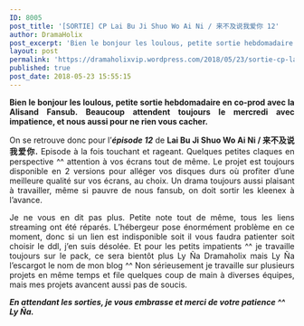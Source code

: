 ```yaml
---
ID: 8005
post_title: '[SORTIE] CP Lai Bu Ji Shuo Wo Ai Ni / 来不及说我爱你 12'
author: DramaHolix
post_excerpt: 'Bien le bonjour les loulous, petite sortie hebdomadaire en co-prod avec la Alisand Fansub. Beaucoup attendent toujours le mercredi avec impatience, et nous aussi pour ne rien vous cacher. On se retrouve donc pour l&rsquo;&eacute;pisode 12 de&nbsp;Lai Bu Ji Shuo Wo Ai Ni / &#26469;&#19981;&#21450;&#35828;&#25105;&#29233;&#20320;. Episode &agrave; la fois touchant et rageant. Quelques petites claques &hellip; <a href="https://dramaholixvip.wordpress.com/2018/05/23/sortie-cp-lai-bu-ji-shuo-wo-ai-ni-%E6%9D%A5%E4%B8%8D%E5%8F%8A%E8%AF%B4%E6%88%91%E7%88%B1%E4%BD%A0-12/">Lire la suite <span>[SORTIE] CP Lai Bu Ji Shuo Wo Ai Ni / &#26469;&#19981;&#21450;&#35828;&#25105;&#29233;&#20320;&nbsp;12</span></a>'
layout: post
permalink: 'https://dramaholixvip.wordpress.com/2018/05/23/sortie-cp-lai-bu-ji-shuo-wo-ai-ni-%E6%9D%A5%E4%B8%8D%E5%8F%8A%E8%AF%B4%E6%88%91%E7%88%B1%E4%BD%A0-12/'
published: true
post_date: 2018-05-23 15:55:15
---
```

<p style="text-align:justify;"><strong><img data-attachment-id="4504" data-permalink="https://dramaholixvip.wordpress.com/2018/05/23/sortie-cp-lai-bu-ji-shuo-wo-ai-ni-%e6%9d%a5%e4%b8%8d%e5%8f%8a%e8%af%b4%e6%88%91%e7%88%b1%e4%bd%a0-12/tltsily-episode-12/#main" data-orig-file="https://dramaholixvip.files.wordpress.com/2018/05/tltsily-episode-12.jpg?w=620" data-orig-size="600,400" data-comments-opened="1" data-image-meta="{&quot;aperture&quot;:&quot;0&quot;,&quot;credit&quot;:&quot;&quot;,&quot;camera&quot;:&quot;&quot;,&quot;caption&quot;:&quot;&quot;,&quot;created_timestamp&quot;:&quot;0&quot;,&quot;copyright&quot;:&quot;&quot;,&quot;focal_length&quot;:&quot;0&quot;,&quot;iso&quot;:&quot;0&quot;,&quot;shutter_speed&quot;:&quot;0&quot;,&quot;title&quot;:&quot;&quot;,&quot;orientation&quot;:&quot;1&quot;}" data-image-title="TLTSILY EPISODE 12" data-image-description="" data-medium-file="https://dramaholixvip.files.wordpress.com/2018/05/tltsily-episode-12.jpg?w=620?w=300" data-large-file="https://dramaholixvip.files.wordpress.com/2018/05/tltsily-episode-12.jpg?w=620?w=600" class="aligncenter wp-image-4504 size-full" src="https://united-subs.dearclouds.com/wp-content/uploads/2018/05/53588487c2f1225a5d668820c39f03d5-1.jpg" alt="" srcset="https://dramaholixvip.files.wordpress.com/2018/05/tltsily-episode-12.jpg 600w, https://dramaholixvip.files.wordpress.com/2018/05/tltsily-episode-12.jpg?w=150 150w, https://dramaholixvip.files.wordpress.com/2018/05/tltsily-episode-12.jpg?w=300 300w" sizes="(max-width: 600px) 100vw, 600px"   />Bien le bonjour les loulous, petite sortie hebdomadaire en co-prod avec la Alisand Fansub. Beaucoup attendent toujours le mercredi avec impatience, et nous aussi pour ne rien vous cacher.</strong></p>
<p style="text-align:justify;">On se retrouve donc pour l&rsquo;<em><strong>épisode 12</strong></em> de <strong>Lai Bu Ji Shuo Wo Ai Ni / 来不及说我爱你.</strong> Episode à la fois touchant et rageant. Quelques petites claques en perspective ^^ attention à vos écrans tout de même. Le projet est toujours disponible en 2 versions pour alléger vos disques durs où profiter d&rsquo;une meilleure qualité sur vos écrans, au choix. Un drama toujours aussi plaisant à travailler, même si pauvre de nous fansub, on doit sortir les kleenex à l&rsquo;avance.</p>
<p style="text-align:justify;">Je ne vous en dit pas plus. Petite note tout de même, tous les liens streaming ont été réparés. L&rsquo;hébergeur pose énormément problème en ce moment, donc si un lien est indisponible soit il vous faudra patienter soit choisir le ddl, j&rsquo;en suis désolée. Et pour les petits impatients ^^ je travaille toujours sur le pack, ce sera bientôt plus Ly Ña Dramaholix mais Ly Ña l&rsquo;escargot le nom de mon blog ^^ Non sérieusement je travaille sur plusieurs projets en même temps et file quelques coup de main à diverses équipes, mais mes projets avancent aussi pas de soucis.</p>
<p><em><strong>En attendant les sorties, je vous embrasse et merci de votre patience ^^ Ly Ña.</strong></em></p>